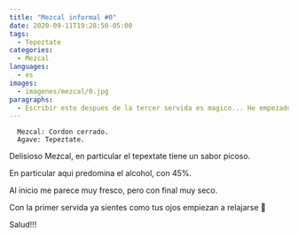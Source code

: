 ```yaml
---
title: "Mezcal informal #0"
date: 2020-09-11T19:28:50-05:00
tags:
  - Tepeztate
categories:
  - Mezcal
languages:
  - es
images:
  - imagenes/mezcal/0.jpg
paragraphs:
  - Escribir esto despues de la tercer servida es magico... He empezado una aficion por esta bebida, mejor dicho hace tiempo empece... Mezcal informal sera es una serie de posts donde intentare de la mejor forma posible, sobretodo despues de varias copitas, detallar algun mezcal.
---
```


```none
  Mezcal: Cordon cerrado.
  Agave: Tepeztate.
```

Delisioso Mezcal, en particular el tepextate tiene un sabor picoso.

En particular aqui predomina el alcohol, con 45%.

Al inicio me parece muy fresco, pero con final muy seco.

Con la primer servida ya sientes como tus ojos empiezan a relajarse 🙂

Salud!!!
